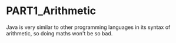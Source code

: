 # PART1_Arithmetic
Java is very similar to other programming languages in its syntax of arithmetic, so doing maths won't be so bad.
